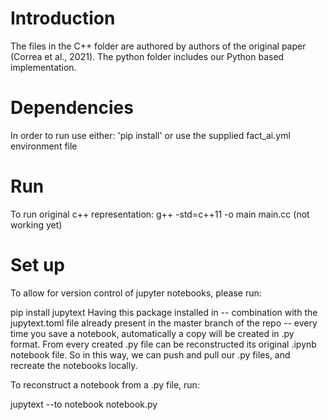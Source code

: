 # Introduction
The files in the C++ folder are authored by authors of the original paper
(Correa et al., 2021). The python folder includes our Python based implementation.

# Dependencies
In order to run use either: 'pip install' or use the supplied fact_ai.yml environment file

# Run
To run original c++ representation:
g++ -std=c++11 -o main main.cc (not working yet)

# Set up
To allow for version control of jupyter notebooks, please run:

pip install jupytext
Having this package installed in -- combination with the jupytext.toml file already present in the master branch of the repo -- every time you save a notebook, automatically a copy will be created in .py format. From every created .py file can be reconstructed its original .ipynb notebook file. So in this way, we can push and pull our .py files, and recreate the notebooks locally.

To reconstruct a notebook from a .py file, run:

jupytext --to notebook notebook.py
